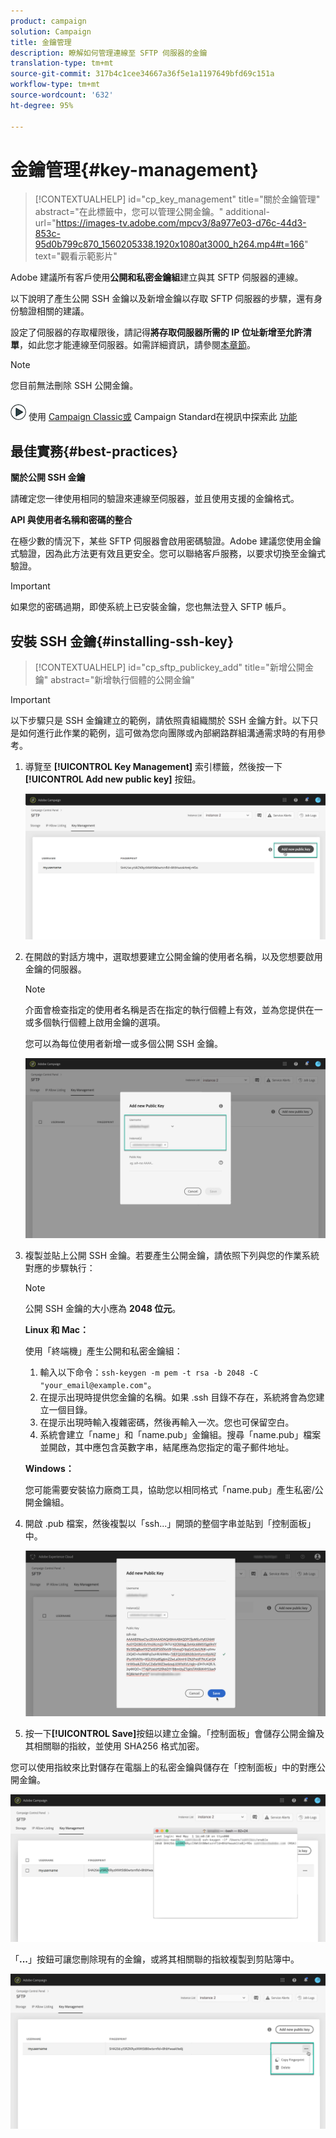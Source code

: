 ```yaml
---
product: campaign
solution: Campaign
title: 金鑰管理
description: 瞭解如何管理連線至 SFTP 伺服器的金鑰
translation-type: tm+mt
source-git-commit: 317b4c1cee34667a36f5e1a1197649bfd69c151a
workflow-type: tm+mt
source-wordcount: '632'
ht-degree: 95%

---
```



# 金鑰管理{#key-management}

>[!CONTEXTUALHELP]
>id="cp_key_management"
>title="關於金鑰管理"
>abstract="在此標籤中，您可以管理公開金鑰。"
>additional-url="https://images-tv.adobe.com/mpcv3/8a977e03-d76c-44d3-853c-95d0b799c870_1560205338.1920x1080at3000_h264.mp4#t=166" text="觀看示範影片"

Adobe 建議所有客戶使用&#x200B;**公開和私密金鑰組**&#x200B;建立與其 SFTP 伺服器的連線。

以下說明了產生公開 SSH 金鑰以及新增金鑰以存取 SFTP 伺服器的步驟，還有身份驗證相關的建議。

設定了伺服器的存取權限後，請記得&#x200B;**將存取伺服器所需的 IP 位址新增至允許清單**，如此您才能連線至伺服器。如需詳細資訊，請參閱[本章節](../../instances-settings/using/ip-allow-listing-instance-access.md)。

>[!NOTE]
>
>您目前無法刪除 SSH 公開金鑰。

![](assets/do-not-localize/how-to-video.png) 使用 [Campaign Classic或](https://experienceleague.adobe.com/docs/campaign-classic-learn/control-panel/sftp-management/generate-ssh-key.html?lang=en#sftp-management) Campaign Standard在視訊中探索此 [功能](https://experienceleague.adobe.com/docs/campaign-standard-learn/control-panel/sftp-management/generate-ssh-key.html?lang=en#sftp-management)

## 最佳實務{#best-practices}

**關於公開 SSH 金鑰**

請確定您一律使用相同的驗證來連線至伺服器，並且使用支援的金鑰格式。

**API 與使用者名稱和密碼的整合**

在極少數的情況下，某些 SFTP 伺服器會啟用密碼驗證。Adobe 建議您使用金鑰式驗證，因為此方法更有效且更安全。您可以聯絡客戶服務，以要求切換至金鑰式驗證。

>[!IMPORTANT]
>
>如果您的密碼過期，即使系統上已安裝金鑰，您也無法登入 SFTP 帳戶。

## 安裝 SSH 金鑰{#installing-ssh-key}

>[!CONTEXTUALHELP]
>id="cp_sftp_publickey_add"
>title="新增公開金鑰"
>abstract="新增執行個體的公開金鑰"

>[!IMPORTANT]
>
>以下步驟只是 SSH 金鑰建立的範例，請依照貴組織關於 SSH 金鑰方針。以下只是如何進行此作業的範例，這可做為您向團隊或內部網路群組溝通需求時的有用參考。

1. 導覽至 **[!UICONTROL Key Management]** 索引標籤，然後按一下 **[!UICONTROL Add new public key]** 按鈕。

   ![](assets/key0.png)

1. 在開啟的對話方塊中，選取想要建立公開金鑰的使用者名稱，以及您想要啟用金鑰的伺服器。

   >[!NOTE]
   >
   >介面會檢查指定的使用者名稱是否在指定的執行個體上有效，並為您提供在一或多個執行個體上啟用金鑰的選項。
   >
   >您可以為每位使用者新增一或多個公開 SSH 金鑰。

   ![](assets/key1.png)

1. 複製並貼上公開 SSH 金鑰。若要產生公開金鑰，請依照下列與您的作業系統對應的步驟執行：

   >[!NOTE]
   >
   >公開 SSH 金鑰的大小應為 **2048 位元**。

   **Linux 和 Mac：**

   使用「終端機」產生公開和私密金鑰組：
   1. 輸入以下命令：`ssh-keygen -m pem -t rsa -b 2048 -C "your_email@example.com"`。
   1. 在提示出現時提供您金鑰的名稱。如果 .ssh 目錄不存在，系統將會為您建立一個目錄。
   1. 在提示出現時輸入複雜密碼，然後再輸入一次。您也可保留空白。
   1. 系統會建立「name」和「name.pub」金鑰組。搜尋「name.pub」檔案並開啟，其中應包含英數字串，結尾應為您指定的電子郵件地址。

   **Windows：**

   您可能需要安裝協力廠商工具，協助您以相同格式「name.pub」產生私密/公開金鑰組。

1. 開啟 .pub 檔案，然後複製以「ssh...」開頭的整個字串並貼到「控制面板」中。

   ![](assets/publickey.png)

1. 按一下&#x200B;**[!UICONTROL Save]**&#x200B;按鈕以建立金鑰。「控制面板」會儲存公開金鑰及其相關聯的指紋，並使用 SHA256 格式加密。

您可以使用指紋來比對儲存在電腦上的私密金鑰與儲存在「控制面板」中的對應公開金鑰。

![](assets/fingerprint_compare.png)

「**...**」按鈕可讓您刪除現有的金鑰，或將其相關聯的指紋複製到剪貼簿中。

![](assets/key_options.png)
